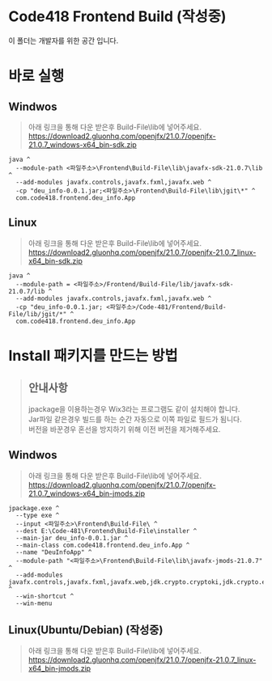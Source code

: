 # Code418 Frontend Build (작성중)

이 폴더는 개발자를 위한 공간 입니다.

# 바로 실행

## Windwos
> 아래 링크을 통해 다운 받은후 Build-File\lib에 넣어주세요. <br/>
>https://download2.gluonhq.com/openjfx/21.0.7/openjfx-21.0.7_windows-x64_bin-sdk.zip <br/>
```
java ^
  --module-path <파일주소>\Frontend\Build-File\lib\javafx-sdk-21.0.7\lib ^
  --add-modules javafx.controls,javafx.fxml,javafx.web ^
  -cp "deu_info-0.0.1.jar;<파일주소>\Frontend\Build-File\lib\jgit\*" ^
  com.code418.frontend.deu_info.App
```

## Linux
> 아래 링크을 통해 다운 받은후 Build-File\lib에 넣어주세요. <br/>
> https://download2.gluonhq.com/openjfx/21.0.7/openjfx-21.0.7_linux-x64_bin-sdk.zip<br/>

```
java ^
  --module-path = <파일주소>/Frontend/Build-File/lib/javafx-sdk-21.0.7/lib ^
  --add-modules javafx.controls,javafx.fxml,javafx.web ^
  -cp "deu_info-0.0.1.jar; <파일주소>/Code-481/Frontend/Build-File/lib/jgit/*" ^
  com.code418.frontend.deu_info.App
```

# Install 패키지를 만드는 방법

> ## 안내사항
> 
> jpackage을 이용하는경우 Wix3라는 프로그램도 같이 설치해야 합니다. <br/>
> Jar파일 같은경우 빌드를 하는 순간 자동으로 이쪽 파일로 필드가 됨니다. <br/>
> 버전을 바꾼경우 혼선을 방지하기 위해 이전 버전을 제거해주세요.

## Windwos
> 아래 링크을 통해 다운 받은후 Build-File\lib에 넣어주세요. <br/>
> https://download2.gluonhq.com/openjfx/21.0.7/openjfx-21.0.7_windows-x64_bin-jmods.zip<br/>
```
jpackage.exe ^
  --type exe ^
  --input <파일주소>\Frontend\Build-File\ ^
  --dest E:\Code-481\Frontend\Build-File\installer ^
  --main-jar deu_info-0.0.1.jar ^
  --main-class com.code418.frontend.deu_info.App ^
  --name "DeuInfoApp" ^
  --module-path "<파일주소>\Frontend\Build-File\lib\javafx-jmods-21.0.7" ^
  --add-modules javafx.controls,javafx.fxml,javafx.web,jdk.crypto.cryptoki,jdk.crypto.ec,java.security.jgss,java.naming ^
  --win-shortcut ^
  --win-menu
```

## Linux(Ubuntu/Debian) (작성중)
> 아래 링크을 통해 다운 받은후 Build-File\lib에 넣어주세요. <br/>
> https://download2.gluonhq.com/openjfx/21.0.7/openjfx-21.0.7_linux-x64_bin-jmods.zip<br/>
```bash

```
